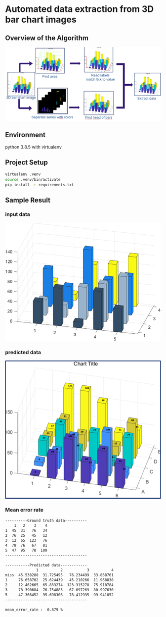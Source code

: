 # Automated data extraction from​ 3D bar chart images​


## Overview of the Algorithm
![Algorithm](resource/algorithm.png)


## Environment

python 3.8.5 with virtualenv


## Project Setup

```bash
virtualenv .venv
source .venv/bin/activate
pip install -r requirements.txt
```

## Sample Result
### input data
<img src="data/Matlab27.png" width=600>

### predicted data
<img src="resource/sample_result.png" width=600>


### Mean error rate
```
----------Ground truth data----------
    1   2    3    4
1  45  31   76   34
2  76  25   45   12
3  12  65  123   76
4  78  76   67   81
5  47  95   78  100
-------------------------------------

-----------Predicted data------------
              1          2           3          4
miss  45.538288  31.725495   76.234499  33.868761
1     76.658702  25.624439   45.210266  11.968838
2     12.462665  65.833274  123.315278  75.910784
3     78.390684  76.754883   67.097269  80.997630
5     47.366452  95.698306   78.412935  99.941052
-------------------------------------

mean_error_rate :  0.879 %
```